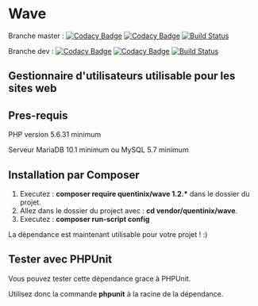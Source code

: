Wave
====

Branche master :
[![Codacy Badge](https://api.codacy.com/project/badge/Grade/124dfab578544851bdef8c05fe0a6bc8)](https://www.codacy.com/app/Quentinix/Wave)
[![Codacy Badge](https://api.codacy.com/project/badge/Coverage/802287394f6048669bb07ad3c294e13b)](https://www.codacy.com/app/Quentinix/Wave)
[![Build Status](https://travis-ci.org/Quentinix/Wave.svg?branch=master)](https://travis-ci.org/Quentinix/Wave)

Branche dev :
[![Codacy Badge](https://api.codacy.com/project/badge/Grade/124dfab578544851bdef8c05fe0a6bc8?branch=dev)](https://www.codacy.com/app/Quentinix/Wave)
[![Codacy Badge](https://api.codacy.com/project/badge/Coverage/802287394f6048669bb07ad3c294e13b?branch=dev)](https://www.codacy.com/app/Quentinix/Wave)
[![Build Status](https://travis-ci.org/Quentinix/Wave.svg?branch=dev)](https://travis-ci.org/Quentinix/Wave)

Gestionnaire d'utilisateurs utilisable pour les sites web
---------------------------------------------------------

Pres-requis
-----------

PHP version 5.6.31 minimum

Serveur MariaDB 10.1 minimum ou MySQL 5.7 minimum

Installation par Composer
-------------------------

1. Executez : **composer require quentinix/wave 1.2.\*** dans le dossier du projet.
2. Allez dans le dossier du project avec : **cd vendor/quentinix/wave**.
3. Executez : **composer run-script config**

La dépendance est maintenant utilisable pour votre projet ! :)

Tester avec PHPUnit
-------------------

Vous pouvez tester cette dépendance grace à PHPUnit.

Utilisez donc la commande **phpunit** à la racine de la dépendance.
